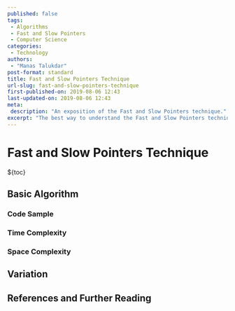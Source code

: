 ```yaml
---
published: false
tags:
 - Algorithms
 - Fast and Slow Pointers
 - Computer Science
categories:
 - Technology
authors:
 - "Manas Talukdar"
post-format: standard
title: Fast and Slow Pointers Technique
url-slug: fast-and-slow-pointers-technique
first-published-on: 2019-08-06 12:43
last-updated-on: 2019-08-06 12:43
meta:
 description: "An exposition of the Fast and Slow Pointers technique."
excerpt: "The best way to understand the Fast and Slow Pointers technique is to work with an example."
---
```


# Fast and Slow Pointers Technique

${toc}

## Basic Algorithm

### Code Sample

### Time Complexity

### Space Complexity

## Variation

## References and Further Reading
